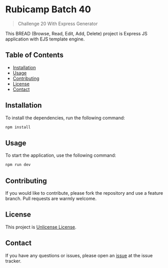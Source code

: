 # Rubicamp Batch 40

> Challenge 20 With Express Generator

This BREAD (Browse, Read, Edit, Add, Delete) project is Express JS application with EJS template engine.

## Table of Contents

- [Installation](#installation)
- [Usage](#usage)
- [Contributing](#contributing)
- [License](#license)
- [Contact](#contact)

## Installation

To install the dependencies, run the following command:

```bash
npm install
```

## Usage

To start the application, use the following command:

```bash
npm run dev
```

## Contributing

If you would like to contribute, please fork the repository and use a feature branch. Pull requests are warmly welcome.

## License

This project is [Unlicense License](./LICENSE).

## Contact

If you have any questions or issues, please open an [issue](https://github.com/aryajava/rc40-challenge20/issues) at the issue tracker.
